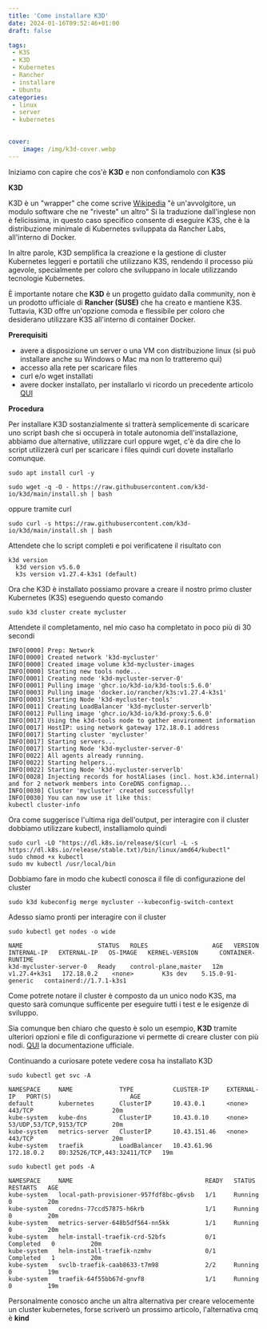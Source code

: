 ```yaml
---
title: 'Come installare K3D'
date: 2024-01-16T09:52:46+01:00
draft: false

tags:
 - K3S
 - K3D
 - Kubernetes
 - Rancher
 - installare
 - Ubuntu
categories:
 - linux
 - server
 - kubernetes

   
cover:
    image: /img/k3d-cover.webp
---
```


Iniziamo con capire che cos'è **K3D** e non confondiamolo con **K3S**

**K3D** 

K3D è un "wrapper" che come scrive [Wikipedia](https://it.wikipedia.org/wiki/Wrapper) "è un'avvolgitore, un modulo software che ne "riveste" un altro" Si la traduzione dall'inglese non è felicissima, in questo caso specifico consente di eseguire K3S, che è la distribuzione minimale di Kubernetes sviluppata da Rancher Labs, all'interno di Docker. 

In altre parole, K3D semplifica la creazione e la gestione di cluster Kubernetes leggeri e portatili che utilizzano K3S, rendendo il processo più agevole, specialmente per coloro che sviluppano in locale utilizzando tecnologie Kubernetes.

È importante notare che **K3D** è un progetto guidato dalla community, non è un prodotto ufficiale di **Rancher (SUSE)** che ha creato e mantiene K3S. Tuttavia, K3D offre un'opzione comoda e flessibile per coloro che desiderano utilizzare K3S all'interno di container Docker.

**Prerequisiti**
 - avere a disposizione un server o una VM con distribuzione linux (si può installare anche su Windows o Mac ma non lo tratteremo quì)
 - accesso alla rete per scaricare  files
 - curl e/o wget installati
 - avere docker installato, per installarlo vi ricordo un precedente articolo [QUI](https://marcofanuntza.it/posts/come-installare-docker-e-docker-compose-su-ubuntu/)

**Procedura**

Per installare K3D sostanzialmente si tratterà semplicemente di scaricare uno script bash che si occuperà in totale autonomia dell'installazione, abbiamo due alternative, utilizzare curl oppure wget, c'è da dire che lo script utilizzerà curl per scaricare i files quindi curl dovete installarlo comunque.

    sudo apt install curl -y

    sudo wget -q -O - https://raw.githubusercontent.com/k3d-io/k3d/main/install.sh | bash

oppure tramite curl
    
    sudo curl -s https://raw.githubusercontent.com/k3d-io/k3d/main/install.sh | bash

Attendete che lo script completi e poi verificatene il risultato con

    k3d version
      k3d version v5.6.0
      k3s version v1.27.4-k3s1 (default)

Ora che K3D è installato possiamo provare a creare il nostro primo cluster Kubernetes (K3S) eseguendo questo comando

    sudo k3d cluster create mycluster

Attendete il completamento, nel mio caso ha completato in poco più di 30 secondi


    INFO[0000] Prep: Network
    INFO[0000] Created network 'k3d-mycluster'
    INFO[0000] Created image volume k3d-mycluster-images
    INFO[0000] Starting new tools node...
    INFO[0001] Creating node 'k3d-mycluster-server-0'
    INFO[0001] Pulling image 'ghcr.io/k3d-io/k3d-tools:5.6.0'
    INFO[0003] Pulling image 'docker.io/rancher/k3s:v1.27.4-k3s1'
    INFO[0003] Starting Node 'k3d-mycluster-tools'
    INFO[0011] Creating LoadBalancer 'k3d-mycluster-serverlb'
    INFO[0012] Pulling image 'ghcr.io/k3d-io/k3d-proxy:5.6.0'
    INFO[0017] Using the k3d-tools node to gather environment information
    INFO[0017] HostIP: using network gateway 172.18.0.1 address
    INFO[0017] Starting cluster 'mycluster'
    INFO[0017] Starting servers...
    INFO[0017] Starting Node 'k3d-mycluster-server-0'
    INFO[0022] All agents already running.
    INFO[0022] Starting helpers...
    INFO[0022] Starting Node 'k3d-mycluster-serverlb'
    INFO[0028] Injecting records for hostAliases (incl. host.k3d.internal) and for 2 network members into CoreDNS configmap...
    INFO[0030] Cluster 'mycluster' created successfully!
    INFO[0030] You can now use it like this:
    kubectl cluster-info
    
Ora come suggerisce l'ultima riga dell'output, per interagire con il cluster dobbiamo utilizzare kubectl, installiamolo quindi

    sudo curl -LO "https://dl.k8s.io/release/$(curl -L -s https://dl.k8s.io/release/stable.txt)/bin/linux/amd64/kubectl"
    sudo chmod +x kubectl
    sudo mv kubectl /usr/local/bin

Dobbiamo fare in modo che kubectl conosca il file di configurazione del cluster

    sudo k3d kubeconfig merge mycluster --kubeconfig-switch-context

Adesso siamo pronti per interagire con il cluster

    sudo kubectl get nodes -o wide

    NAME                     STATUS   ROLES                  AGE   VERSION        INTERNAL-IP   EXTERNAL-IP   OS-IMAGE   KERNEL-VERSION      CONTAINER-RUNTIME
    k3d-mycluster-server-0   Ready    control-plane,master   12m   v1.27.4+k3s1   172.18.0.2    <none>        K3s dev    5.15.0-91-generic   containerd://1.7.1-k3s1

Come potrete notare il cluster è composto da un unico nodo K3S, ma questo sarà comunque sufficente per eseguire tutti i test e le esigenze di sviluppo. 

Sia comunque ben chiaro che questo è solo un esempio, **K3D** tramite ulteriori opzioni e file di configurazione vi permette di creare cluster con più nodi. [QUI](https://k3d.io/v5.3.0/usage/configfile/) la documentazione ufficiale.

Continuando a curiosare potete vedere cosa ha installato K3D

    sudo kubectl get svc -A
    
    NAMESPACE     NAME             TYPE           CLUSTER-IP     EXTERNAL-IP   PORT(S)                      AGE
    default       kubernetes       ClusterIP      10.43.0.1      <none>        443/TCP                      20m
    kube-system   kube-dns         ClusterIP      10.43.0.10     <none>        53/UDP,53/TCP,9153/TCP       20m
    kube-system   metrics-server   ClusterIP      10.43.151.46   <none>        443/TCP                      20m
    kube-system   traefik          LoadBalancer   10.43.61.96    172.18.0.2    80:32526/TCP,443:32411/TCP   19m

    sudo kubectl get pods -A
    
    NAMESPACE     NAME                                     READY   STATUS      RESTARTS   AGE
    kube-system   local-path-provisioner-957fdf8bc-g6vsb   1/1     Running     0          20m
    kube-system   coredns-77ccd57875-h6krb                 1/1     Running     0          20m
    kube-system   metrics-server-648b5df564-nn5kk          1/1     Running     0          20m
    kube-system   helm-install-traefik-crd-52bfs           0/1     Completed   0          20m
    kube-system   helm-install-traefik-nzmhv               0/1     Completed   1          20m
    kube-system   svclb-traefik-caab8633-t7m98             2/2     Running     0          19m
    kube-system   traefik-64f55bb67d-gnvf8                 1/1     Running     0          19m


Personalmente conosco anche un altra alternativa per creare velocemente un cluster kubernetes, forse scriverò un prossimo articolo, l'alternativa cmq è **kind**



